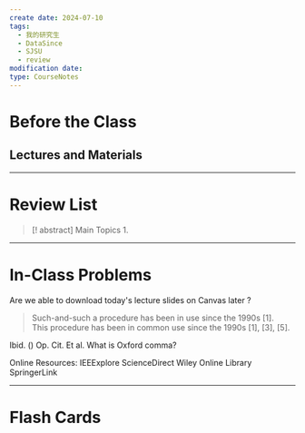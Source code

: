 ```yaml
---
create date: 2024-07-10
tags:
  - 我的研究生
  - DataSince
  - SJSU
  - review
modification date: 
type: CourseNotes
---
```


# Before the Class
## Lectures and Materials
---
# Review List
>[! abstract] Main Topics
>1. 

---
# In-Class Problems
Are we able to download today's lecture slides on Canvas later ?
>Such-and-such a procedure has been in use since the 1990s [1].
>This procedure has been in common use since the 1990s [1], [3], [5].

Ibid. ()
Op. Cit.
Et al.
What is Oxford comma?

Online Resources:
IEEExplore
ScienceDirect
Wiley Online Library
SpringerLink


---

# Flash Cards
